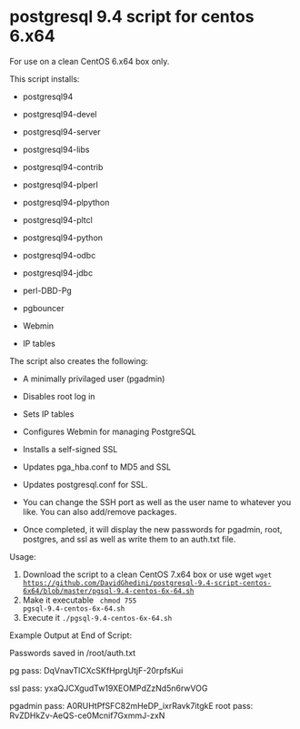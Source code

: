 # postgresql 9.4 script for centos 6.x64

For use on a clean CentOS 6.x64 box only.

This script installs:

- postgresql94 

- postgresql94-devel

- postgresql94-server 

- postgresql94-libs 

- postgresql94-contrib 

- postgresql94-plperl 

- postgresql94-plpython 

- postgresql94-pltcl 

- postgresql94-python 

- postgresql94-odbc 

- postgresql94-jdbc 

- perl-DBD-Pg 

- pgbouncer

- Webmin

- IP tables

The script also creates the following:

- A minimally privilaged user (pgadmin)

- Disables root log in

- Sets IP tables

- Configures Webmin for managing PostgreSQL

- Installs a self-signed SSL

- Updates pga_hba.conf to MD5 and SSL

- Updates postgresql.conf for SSL.

- You can change the SSH port as well as the user name to whatever you like.  You can also add/remove packages.

- Once completed, it will display the new passwords for pgadmin, root, postgres, and ssl as well as write them to an auth.txt file.

Usage: 

1. Download the script to a clean CentOS 7.x64 box or use wget <code>wget https://github.com/DavidGhedini/postgresql-9.4-script-centos-6x64/blob/master/pgsql-9.4-centos-6x-64.sh</code>
2. Make it executable <code> chmod 755 pgsql-9.4-centos-6x-64.sh</code>
3. Execute it <code>./pgsql-9.4-centos-6x-64.sh</code>



Example Output at End of Script:

Passwords saved in /root/auth.txt

pg pass: DqVnavTlCXcSKfHprgUtjF-20rpfsKui

ssl pass: yxaQJCXgudTw19XEOMPdZzNd5n6rwVOG

pgadmin pass: A0RUHtPfSFC82mHeDP_ixrRavk7itgkE
root pass: RvZDHkZv-AeQS-ce0Mcnif7GxmmJ-zxN 



